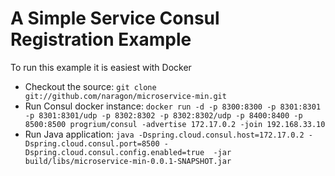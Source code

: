 #  A Simple Service Consul Registration Example

To run this example it is easiest with Docker

* Checkout the source: `git clone git://github.com/naragon/microservice-min.git` 
* Run Consul docker instance: `docker run -d -p 8300:8300 -p 8301:8301 -p 8301:8301/udp -p 8302:8302 -p 8302:8302/udp -p 8400:8400 -p 8500:8500 progrium/consul -advertise 172.17.0.2 -join 192.168.33.10`
* Run Java application: `java -Dspring.cloud.consul.host=172.17.0.2 -Dspring.cloud.consul.port=8500 -Dspring.cloud.consul.config.enabled=true  -jar build/libs/microservice-min-0.0.1-SNAPSHOT.jar`
